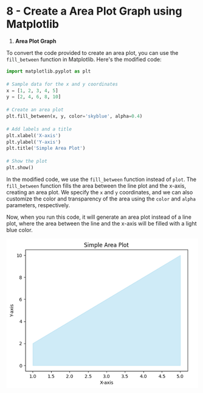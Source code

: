 # 8 - Create a Area Plot Graph using Matplotlib
 
1. **Area Plot Graph**

To convert the code provided to create an area plot, you can use the `fill_between` function in Matplotlib. Here's the modified code:

```python
import matplotlib.pyplot as plt

# Sample data for the x and y coordinates
x = [1, 2, 3, 4, 5]
y = [2, 4, 6, 8, 10]

# Create an area plot
plt.fill_between(x, y, color='skyblue', alpha=0.4)

# Add labels and a title
plt.xlabel('X-axis')
plt.ylabel('Y-axis')
plt.title('Simple Area Plot')

# Show the plot
plt.show()
```

In the modified code, we use the `fill_between` function instead of `plot`. The `fill_between` function fills the area between the line plot and the x-axis, creating an area plot. We specify the `x` and `y` coordinates, and we can also customize the color and transparency of the area using the `color` and `alpha` parameters, respectively.

Now, when you run this code, it will generate an area plot instead of a line plot, where the area between the line and the x-axis will be filled with a light blue color.

![Image](2.png)